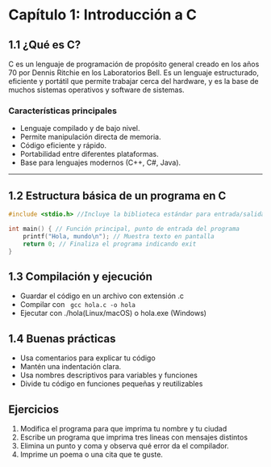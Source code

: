 # Capítulo 1: Introducción a C

## 1.1 ¿Qué es C?

C es un lenguaje de programación de propósito general creado en los años 70 por Dennis Ritchie en los Laboratorios Bell. Es un lenguaje estructurado, eficiente y portátil que permite trabajar cerca del hardware, y es la base de muchos sistemas operativos y software de sistemas.

### Características principales

- Lenguaje compilado y de bajo nivel.
- Permite manipulación directa de memoria.
- Código eficiente y rápido.
- Portabilidad entre diferentes plataformas.
- Base para lenguajes modernos (C++, C#, Java).

---

## 1.2 Estructura básica de un programa en C

```c
#include <stdio.h> //Incluye la biblioteca estándar para entrada/salida

int main() { // Función principal, punto de entrada del programa
    printf("Hola, mundo\n"); // Muestra texto en pantalla
    return 0; // Finaliza el programa indicando exit
}


```

## 1.3 Compilación y ejecución

- Guardar el código en un archivo con extensión .c
- Compilar con ` gcc hola.c -o hola`
- Ejecutar con ./hola(Linux/macOS) o hola.exe (Windows)

## 1.4 Buenas prácticas

- Usa comentarios para explicar tu código
- Mantén una indentación clara.
- Usa nombres descriptivos para variables y funciones
- Divide tu código en funciones pequeñas y reutilizables

## Ejercicios

1. Modifica el programa para que imprima tu nombre y tu ciudad
2. Escribe un programa que imprima tres lineas con mensajes distintos
3. Elimina un punto y coma y observa qué error da el compilador.
4. Imprime un poema o una cita que te guste.
